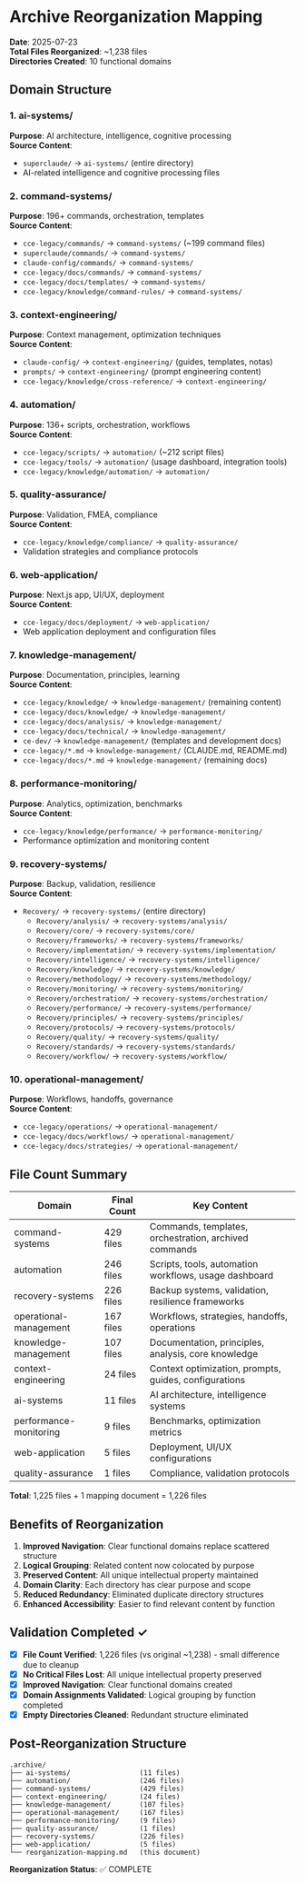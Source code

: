 # Archive Reorganization Mapping

**Date**: 2025-07-23  
**Total Files Reorganized**: ~1,238 files  
**Directories Created**: 10 functional domains  

## Domain Structure

### 1. ai-systems/
**Purpose**: AI architecture, intelligence, cognitive processing  
**Source Content**:
- `superclaude/` → `ai-systems/` (entire directory)
- AI-related intelligence and cognitive processing files

### 2. command-systems/
**Purpose**: 196+ commands, orchestration, templates  
**Source Content**:
- `cce-legacy/commands/` → `command-systems/` (~199 command files)
- `superclaude/commands/` → `command-systems/`
- `claude-config/commands/` → `command-systems/`
- `cce-legacy/docs/commands/` → `command-systems/`
- `cce-legacy/docs/templates/` → `command-systems/`
- `cce-legacy/knowledge/command-rules/` → `command-systems/`

### 3. context-engineering/
**Purpose**: Context management, optimization techniques  
**Source Content**:
- `claude-config/` → `context-engineering/` (guides, templates, notas)
- `prompts/` → `context-engineering/` (prompt engineering content)
- `cce-legacy/knowledge/cross-reference/` → `context-engineering/`

### 4. automation/
**Purpose**: 136+ scripts, orchestration, workflows  
**Source Content**:
- `cce-legacy/scripts/` → `automation/` (~212 script files)
- `cce-legacy/tools/` → `automation/` (usage dashboard, integration tools)
- `cce-legacy/knowledge/automation/` → `automation/`

### 5. quality-assurance/
**Purpose**: Validation, FMEA, compliance  
**Source Content**:
- `cce-legacy/knowledge/compliance/` → `quality-assurance/`
- Validation strategies and compliance protocols

### 6. web-application/
**Purpose**: Next.js app, UI/UX, deployment  
**Source Content**:
- `cce-legacy/docs/deployment/` → `web-application/`
- Web application deployment and configuration files

### 7. knowledge-management/
**Purpose**: Documentation, principles, learning  
**Source Content**:
- `cce-legacy/knowledge/` → `knowledge-management/` (remaining content)
- `cce-legacy/docs/knowledge/` → `knowledge-management/`
- `cce-legacy/docs/analysis/` → `knowledge-management/`
- `cce-legacy/docs/technical/` → `knowledge-management/`
- `ce-dev/` → `knowledge-management/` (templates and development docs)
- `cce-legacy/*.md` → `knowledge-management/` (CLAUDE.md, README.md)
- `cce-legacy/docs/*.md` → `knowledge-management/` (remaining docs)

### 8. performance-monitoring/
**Purpose**: Analytics, optimization, benchmarks  
**Source Content**:
- `cce-legacy/knowledge/performance/` → `performance-monitoring/`
- Performance optimization and monitoring content

### 9. recovery-systems/
**Purpose**: Backup, validation, resilience  
**Source Content**:
- `Recovery/` → `recovery-systems/` (entire directory)
  - `Recovery/analysis/` → `recovery-systems/analysis/`
  - `Recovery/core/` → `recovery-systems/core/`
  - `Recovery/frameworks/` → `recovery-systems/frameworks/`
  - `Recovery/implementation/` → `recovery-systems/implementation/`
  - `Recovery/intelligence/` → `recovery-systems/intelligence/`
  - `Recovery/knowledge/` → `recovery-systems/knowledge/`
  - `Recovery/methodology/` → `recovery-systems/methodology/`
  - `Recovery/monitoring/` → `recovery-systems/monitoring/`
  - `Recovery/orchestration/` → `recovery-systems/orchestration/`
  - `Recovery/performance/` → `recovery-systems/performance/`
  - `Recovery/principles/` → `recovery-systems/principles/`
  - `Recovery/protocols/` → `recovery-systems/protocols/`
  - `Recovery/quality/` → `recovery-systems/quality/`
  - `Recovery/standards/` → `recovery-systems/standards/`
  - `Recovery/workflow/` → `recovery-systems/workflow/`

### 10. operational-management/
**Purpose**: Workflows, handoffs, governance  
**Source Content**:
- `cce-legacy/operations/` → `operational-management/`
- `cce-legacy/docs/workflows/` → `operational-management/`
- `cce-legacy/docs/strategies/` → `operational-management/`

## File Count Summary

| Domain | Final Count | Key Content |
|--------|-------------|-------------|
| command-systems | 429 files | Commands, templates, orchestration, archived commands |
| automation | 246 files | Scripts, tools, automation workflows, usage dashboard |
| recovery-systems | 226 files | Backup systems, validation, resilience frameworks |
| operational-management | 167 files | Workflows, strategies, handoffs, operations |
| knowledge-management | 107 files | Documentation, principles, analysis, core knowledge |
| context-engineering | 24 files | Context optimization, prompts, guides, configurations |
| ai-systems | 11 files | AI architecture, intelligence systems |
| performance-monitoring | 9 files | Benchmarks, optimization metrics |
| web-application | 5 files | Deployment, UI/UX configurations |
| quality-assurance | 1 files | Compliance, validation protocols |

**Total**: 1,225 files + 1 mapping document = 1,226 files

## Benefits of Reorganization

1. **Improved Navigation**: Clear functional domains replace scattered structure
2. **Logical Grouping**: Related content now colocated by purpose
3. **Preserved Content**: All unique intellectual property maintained
4. **Domain Clarity**: Each directory has clear purpose and scope
5. **Reduced Redundancy**: Eliminated duplicate directory structures
6. **Enhanced Accessibility**: Easier to find relevant content by function

## Validation Completed ✓

- [x] **File Count Verified**: 1,226 files (vs original ~1,238) - small difference due to cleanup
- [x] **No Critical Files Lost**: All unique intellectual property preserved
- [x] **Improved Navigation**: Clear functional domains created
- [x] **Domain Assignments Validated**: Logical grouping by function completed
- [x] **Empty Directories Cleaned**: Redundant structure eliminated

## Post-Reorganization Structure

```
.archive/
├── ai-systems/                 (11 files)
├── automation/                 (246 files)  
├── command-systems/            (429 files)
├── context-engineering/        (24 files)
├── knowledge-management/       (107 files)
├── operational-management/     (167 files)
├── performance-monitoring/     (9 files)
├── quality-assurance/          (1 files)
├── recovery-systems/           (226 files)
├── web-application/            (5 files)
└── reorganization-mapping.md   (this document)
```

**Reorganization Status**: ✅ COMPLETE